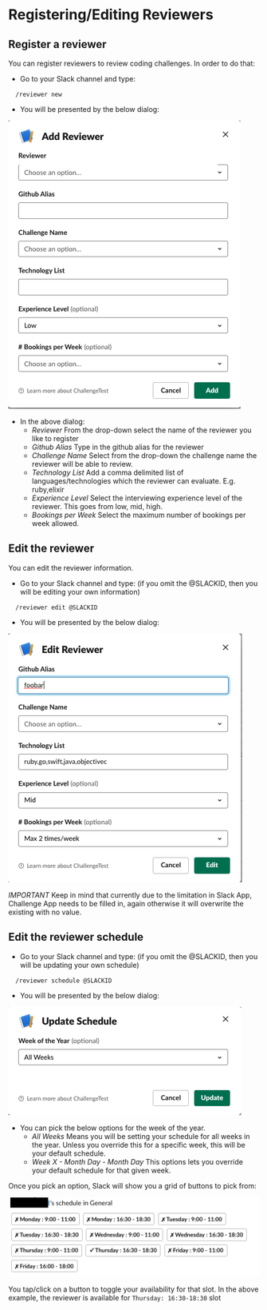 # Registering/Editing Reviewers

## Register a reviewer
You can register reviewers to review coding challenges. In order to do that:

* Go to your Slack channel and type:

```
  /reviewer new
```

* You will be presented by the below dialog:

![Add Reviewer Dialog](slack-add-reviewer.png)

* In the above dialog:
  * *Reviewer* From the drop-down select the name of the reviewer you like to register
  * *Github Alias* Type in the github alias for the reviewer
  * *Challenge Name* Select from the drop-down the challenge name the reviewer will be able to review.
  * *Technology List* Add a comma delimited list of languages/technologies which the reviewer can evaluate. E.g. ruby,elixir 
  * *Experience Level* Select the interviewing experience level of the reviewer. This goes from low, mid, high.
  * *Bookings per Week* Select the maximum number of bookings per week allowed.

## Edit the reviewer
You can edit the reviewer information. 

* Go to your Slack channel and type: (if you omit the @SLACKID, then you will be editing your own information)

```
  /reviewer edit @SLACKID
```

* You will be presented by the below dialog:

![Edit Reviewer Dialog](slack-edit-reviewer.png)

*IMPORTANT* Keep in mind that currently due to the limitation in Slack App, Challenge App needs to be filled in, again otherwise it will overwrite the existing with no value.

## Edit the reviewer schedule

* Go to your Slack channel and type: (if you omit the @SLACKID, then you will be updating your own schedule)

```
  /reviewer schedule @SLACKID
```

* You will be presented by the below dialog:

![Update Schedule Dialog](slack-update-schedule-dialog.png)

* You can pick the below options for the week of the year.
  * *All Weeks* Means you will be setting your schedule for all weeks in the year. Unless you override this for a specific week, this will be your default schedule.
  * *Week X - Month Day - Month Day* This options lets you override your default schedule for that given week.

Once you pick an option, Slack will show you a grid of buttons to pick from:

![Schedule Slots](slack-schedule-slots.png)

You tap/click on a button to toggle your availability for that slot. In the above example, the reviewer is available for ` Thursday: 16:30-18:30 ` slot

